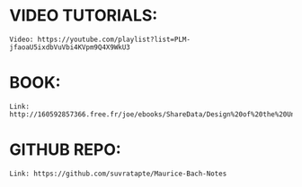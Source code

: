 # VIDEO TUTORIALS:

    Video: https://youtube.com/playlist?list=PLM-jfaoaU5ixdbVuVbi4KVpm9Q4X9WkU3

# BOOK:
    Link: http://160592857366.free.fr/joe/ebooks/ShareData/Design%20of%20the%20Unix%20Operating%20System%20By%20Maurice%20Bach.pdf

# GITHUB REPO:
    Link: https://github.com/suvratapte/Maurice-Bach-Notes
